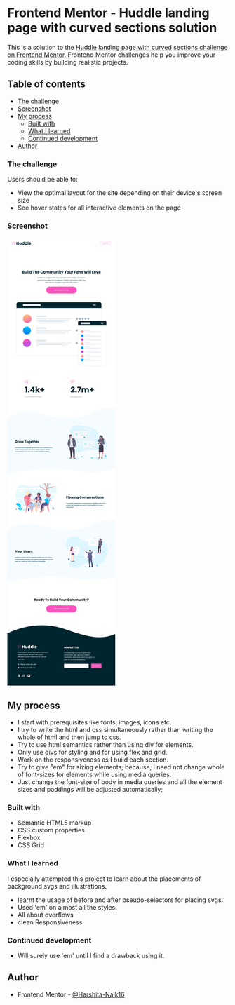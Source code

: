 # Frontend Mentor - Huddle landing page with curved sections solution

This is a solution to the [Huddle landing page with curved sections challenge on Frontend Mentor](https://www.frontendmentor.io/challenges/huddle-landing-page-with-curved-sections-5ca5ecd01e82137ec91a50f2). Frontend Mentor challenges help you improve your coding skills by building realistic projects. 

## Table of contents

  - [The challenge](#the-challenge)
  - [Screenshot](#screenshot)
- [My process](#my-process)
  - [Built with](#built-with)
  - [What I learned](#what-i-learned)
  - [Continued development](#continued-development)
- [Author](#author)

### The challenge

Users should be able to:

- View the optimal layout for the site depending on their device's screen size
- See hover states for all interactive elements on the page

### Screenshot

![](./images/Screenshot%202023-02-08%20at%2020-57-21%20Huddle.png)

## My process

- I start with prerequisites like fonts, images, icons etc.
- I try to write the html and css simultaneously rather than writing the whole of    html and then jump to css.
- Try to use html semantics rather than using div for elements.
- Only use divs for styling and for using flex and grid.
- Work on the responsiveness as I build each section.
- Try to give "em" for sizing elements, because, I need not change whole of font-sizes for elements while using media queries.
- Just change the font-size of body in media queries and all the element sizes and paddings will be adjusted automatically;


### Built with

- Semantic HTML5 markup
- CSS custom properties
- Flexbox
- CSS Grid

### What I learned

I especially attempted this project to learn about the placements of background svgs and illustrations.

- learnt the usage of before and after pseudo-selectors for placing svgs.
- Used 'em' on almost all the styles.
- All about overflows
- clean Responsiveness

### Continued development

- Will surely use 'em' until I find a drawback using it.

## Author
- Frontend Mentor - [@Harshita-Naik16](https://www.frontendmentor.io/profile/Harshita-Naik16)
